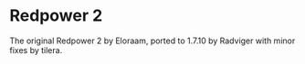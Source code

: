 # Redpower 2

The original Redpower 2 by Eloraam, ported to 1.7.10 by Radviger with minor fixes by tilera.
